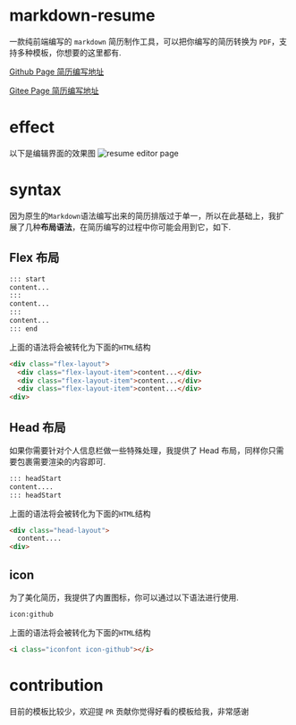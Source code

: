 # markdown-resume
一款纯前端编写的 `markdown` 简历制作工具，可以把你编写的简历转换为 `PDF`，支持多种模板，你想要的这里都有.

[Github Page 简历编写地址](https://acmenlei.github.io/markdown-resume-to-pdf/dist/)

[Gitee Page 简历编写地址](http://codeleilei.gitee.io/markdown2pdf/)

# effect
以下是编辑界面的效果图
![resume editor page](https://p3-juejin.byteimg.com/tos-cn-i-k3u1fbpfcp/c7627440f4334084955fb7a8ce7b2e0b~tplv-k3u1fbpfcp-watermark.image?)

# syntax
因为原生的`Markdown`语法编写出来的简历排版过于单一，所以在此基础上，我扩展了几种**布局语法**，在简历编写的过程中你可能会用到它，如下.
## Flex 布局
```md
::: start
content...
:::
content...
:::
content...
::: end
```
上面的语法将会被转化为下面的`HTML`结构
```html
<div class="flex-layout">
  <div class="flex-layout-item">content...</div>
  <div class="flex-layout-item">content...</div>
  <div class="flex-layout-item">content...</div>
<div>
```
## Head 布局
如果你需要针对个人信息栏做一些特殊处理，我提供了 Head 布局，同样你只需要包裹需要渲染的内容即可.
```md
::: headStart
content....
::: headStart
```
上面的语法将会被转化为下面的`HTML`结构
```html
<div class="head-layout">
  content....
<div>
```
## icon
为了美化简历，我提供了内置图标，你可以通过以下语法进行使用.
```md
icon:github 
```
上面的语法将会被转化为下面的`HTML`结构
```html
<i class="iconfont icon-github"></i>
```
# contribution
目前的模板比较少，欢迎提 `PR` 贡献你觉得好看的模板给我，非常感谢
